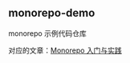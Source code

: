 ## monorepo-demo

monorepo 示例代码仓库

对应的文章：[Monorepo 入门与实践](https://daotin.github.io/posts/2023/07/14/monorepo.html)
